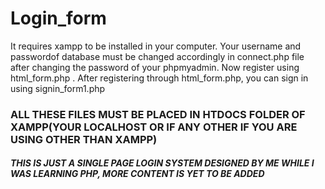 # Login_form
It requires xampp to be installed in your computer.
Your username and passwordof database must be changed accordingly in connect.php file after changing the password of your phpmyadmin.
Now register using html_form.php .
After registering through html_form.php, you can sign in using signin_form1.php
<h3>ALL THESE FILES MUST BE PLACED IN HTDOCS FOLDER OF XAMPP(YOUR LOCALHOST OR IF ANY OTHER IF YOU ARE USING OTHER THAN XAMPP)</h3>
<H5>THIS IS JUST A SINGLE PAGE LOGIN SYSTEM DESIGNED BY ME WHILE I WAS LEARNING PHP, MORE CONTENT IS YET TO BE ADDED</H5>

